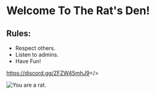# **Welcome To The Rat's Den!**

## Rules:

- Respect others.
- Listen to admins.
- Have Fun!

<a id="Join Discord!">https://discord.gg/ZFZW45mhJ9</>

![You are a rat.](https://cdn.discordapp.com/attachments/1177179300340965416/1177216223872811008/bg3.png?ex=6571b30b&is=655f3e0b&hm=49888da22ce2a026c67370b2b0c0d023fd88a2b92438d19560c317ce294aa780&)


